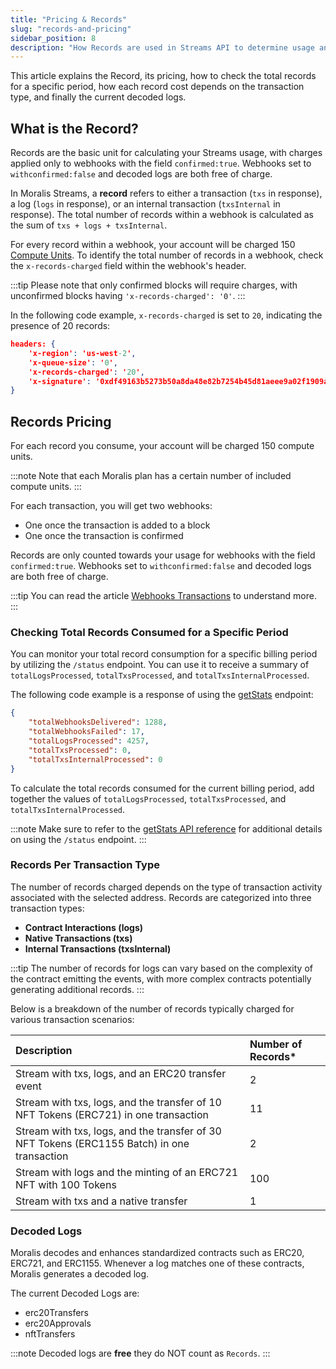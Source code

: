 ```yaml
---
title: "Pricing & Records"
slug: "records-and-pricing"
sidebar_position: 8
description: "How Records are used in Streams API to determine usage and pricing. Records are either a transaction, log, or internal transactions in the webhook response."
---
```


This article explains the Record, its pricing, how to check the total records for a specific period, how each record cost depends on the transaction type, and finally the current decoded logs.

## What is the Record?

Records are the basic unit for calculating your Streams usage, with charges applied only to webhooks with the field `confirmed:true`. Webhooks set to `withconfirmed:false` and decoded logs are both free of charge.

In Moralis Streams, a **record** refers to either a transaction (`txs` in response), a log (`logs` in response), or an internal transaction (`txsInternal` in response). The total number of records within a webhook is calculated as the sum of `txs + logs + txsInternal`.

For every record within a webhook, your account will be charged 150 [Compute Units](/web3-data-api/evm/reference/compute-units-cu). To identify the total number of records in a webhook, check the `x-records-charged` field within the webhook's header.

:::tip
Please note that only confirmed blocks will require charges, with unconfirmed blocks having `'x-records-charged': '0'`.
:::

In the following code example, `x-records-charged` is set to `20`, indicating the presence of 20 records:

```json
headers: {
    'x-region': 'us-west-2',
    'x-queue-size': '0',
    'x-records-charged': '20',
    'x-signature': '0xdf49163b5273b50a8da48e82b7254b45d81aeee9a02f1909a45d7aaea240e9c2',
}
```

## Records Pricing

For each record you consume, your account will be charged 150 compute units.

:::note
Note that each Moralis plan has a certain number of included compute units.
:::

For each transaction, you will get two webhooks:

-   One once the transaction is added to a block
-   One once the transaction is confirmed

Records are only counted towards your usage for webhooks with the field `confirmed:true`. Webhooks set to `withconfirmed:false` and decoded logs are both free of charge.

:::tip
You can read the article [Webhooks Transactions](/streams-api/evm/webhooks-transactions) to understand more.
:::

### Checking Total Records Consumed for a Specific Period

You can monitor your total record consumption for a specific billing period by utilizing the `/status` endpoint. You can use it to receive a summary of `totalLogsProcessed`, `totalTxsProcessed`, and `totalTxsInternalProcessed`.

The following code example is a response of using the [getStats](/streams-api/evm/reference/get-stats) endpoint:

```json
{
    "totalWebhooksDelivered": 1288,
    "totalWebhooksFailed": 17,
    "totalLogsProcessed": 4257,
    "totalTxsProcessed": 0,
    "totalTxsInternalProcessed": 0
}
```

To calculate the total records consumed for the current billing period, add together the values of `totalLogsProcessed`, `totalTxsProcessed`, and `totalTxsInternalProcessed`.

:::note
Make sure to refer to the [getStats API reference](/streams-api/evm/reference/get-stats) for additional details on using the `/status` endpoint.
:::

### Records Per Transaction Type

The number of records charged depends on the type of transaction activity associated with the selected address. Records are categorized into three transaction types:

-   **Contract Interactions (logs)**
-   **Native Transactions (txs)**
-   **Internal Transactions (txsInternal)**

:::tip
The number of records for logs can vary based on the complexity of the contract emitting the events, with more complex contracts potentially generating additional records.
:::

Below is a breakdown of the number of records typically charged for various transaction scenarios:

| Description                                                                                 | Number of Records\* |
| :------------------------------------------------------------------------------------------ | :------------------ |
| Stream with txs, logs, and an ERC20 transfer event                                          | 2                   |
| Stream with txs, logs, and the transfer of 10 NFT Tokens (ERC721) in one transaction        | 11                  |
| Stream with txs, logs, and the transfer of 30 NFT Tokens (ERC1155 Batch) in one transaction | 2                   |
| Stream with logs and the minting of an ERC721 NFT with 100 Tokens                           | 100                 |
| Stream with txs and a native transfer                                                       | 1                   |

### Decoded Logs

Moralis decodes and enhances standardized contracts such as ERC20, ERC721, and ERC1155. Whenever a log matches one of these contracts, Moralis generates a decoded log.

The current Decoded Logs are:

-   erc20Transfers
-   erc20Approvals
-   nftTransfers

:::note
Decoded logs are **free** they do NOT count as `Records`.
:::
